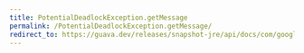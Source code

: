 ```yaml
---
title: PotentialDeadlockException.getMessage
permalink: /PotentialDeadlockException.getMessage/
redirect_to: https://guava.dev/releases/snapshot-jre/api/docs/com/google/common/util/concurrent/CycleDetectingLockFactory.PotentialDeadlockException.html#getMessage--
---
```

